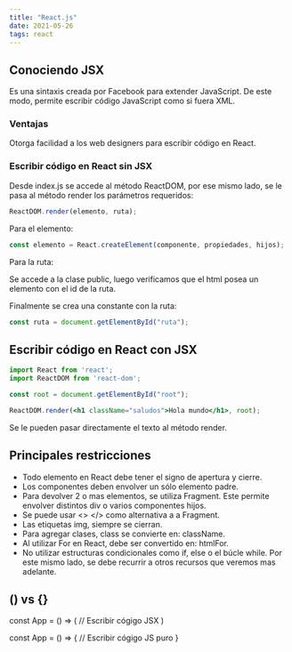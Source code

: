 ```yaml
---
title: "React.js"
date: 2021-05-26
tags: react
---
```


## Conociendo JSX
Es una sintaxis creada por Facebook para extender JavaScript. De este modo, permite escribir código JavaScript como si fuera XML.

### Ventajas
Otorga facilidad a los web designers para escribir código en React.

### Escribir código en React sin JSX
Desde index.js se accede al método ReactDOM, por ese mismo lado, se le pasa al método render los parámetros requeridos:

````jsx
ReactDOM.render(elemento, ruta);
````
Para el elemento:
````jsx
const elemento = React.createElement(componente, propiedades, hijos);
````
Para la ruta:

Se accede a la clase public, luego verificamos que el html posea un elemento con el id de la ruta.

Finalmente se crea una constante con la ruta:

````jsx
const ruta = document.getElementById("ruta");
````

## Escribir código en React con JSX
````jsx
import React from 'react';
import ReactDOM from 'react-dom';

const root = document.getElementById("root");

ReactDOM.render(<h1 className="saludos">Hola mundo</h1>, root);

````
Se le pueden pasar directamente el texto al método render.

## Principales restricciones
- Todo elemento en React debe tener el signo de apertura y cierre.
- Los componentes deben envolver un sólo elemento padre.
- Para devolver 2 o mas elementos, se utiliza Fragment. Este permite envolver distintos div o varios componentes hijos.
- Se puede usar <> </> como alternativa a a Fragment.
- Las etiquetas img, siempre se cierran.
- Para agregar clases, class se convierte en: className.
- Al utilizar For en React, debe ser convertido en: htmlFor.
- No utilizar estructuras condicionales como if, else o el búcle while. Por este mismo lado, se debe recurrir a otros recursos que veremos mas adelante.

## () vs {}
const App = () => (
    // Escribir cógigo JSX
)

const App = () => {
    // Escribir cógigo JS puro
}